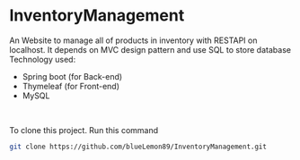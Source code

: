# InventoryManagement

An Website to manage all of products in inventory with RESTAPI on localhost. It depends on MVC design pattern and use SQL to store database<br />
Technology used: 
- Spring boot (for Back-end)
- Thymeleaf (for Front-end)
- MySQL 

<br />

To clone this project. Run this command
```sh
git clone https://github.com/blueLemon89/InventoryManagement.git
```
